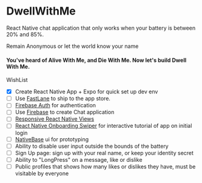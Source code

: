 # DwellWithMe

React Native chat application that only works when your battery is between 20% and 85%.

Remain Anonymous or let the world know your name

#### You've heard of Alive With Me, and Die With Me. Now let's build Dwell With Me.

WishList

-   [x] Create React Native App + Expo for quick set up dev env
-   [ ] Use [FastLane](https://docs.fastlane.tools/getting-started/cross-platform/react-native/) to ship to the app store.
-   [ ] [Firebase Auth](https://medium.com/react-native-training/react-native-firebase-authentication-7652e1d2c8a2) for authentication
-   [ ] Use [Firebase](https://blog.expo.io/how-to-build-a-chat-app-with-react-native-3ef8604ebb3c) to create Chat application
-   [ ] [Responsive React Native Views](https://medium.com/react-native-training/build-responsive-react-native-views-for-any-device-and-support-orientation-change-1c8beba5bc23)
-   [ ] [React Native Onboarding Swiper](https://www.npmjs.com/package/react-native-onboarding-swiper) for interactive tutorial of app on initial login
-   [ ] [NativeBase](https://nativebase.io/) ui for prototyping
-   [ ] Ability to disable user input outside the bounds of the battery
-   [ ] Sign Up page: sign up with your real name, or keep your identity secret
-   [ ] Ability to "LongPress" on a message, like or dislike
-   [ ] Public profiles that shows how many likes or dislikes they have, must be visitable by
        everyone
